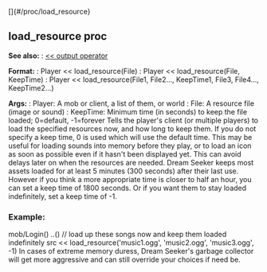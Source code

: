 []{#/proc/load_resource}
  ## load_resource proc
  **See also:**
  :   [\<\< output operator](ref/operator/%3c%3c/output)
  <!-- -->
  **Format:**
  :   Player \<\< load_resource(File)
  :   Player \<\< load_resource(File, KeepTime)
  :   Player \<\< load_resource(File1, File2\..., KeepTime1, File3,
      File4\..., KeepTime2\...)
  <!-- -->
  **Args:**
  :   Player: A mob or client, a list of them, or world
  :   File: A resource file (image or sound)
  :   KeepTime: Minimum time (in seconds) to keep the file loaded;
      0=default, -1=forever
  Tells the player\'s client (or multiple players) to load the specified
  resources now, and how long to keep them. If you do not specify a keep
  time, 0 is used which will use the default time.
  This may be useful for loading sounds into memory before they play, or
  to load an icon as soon as possible even if it hasn\'t been displayed
  yet. This can avoid delays later on when the resources are needed.
  Dream Seeker keeps most assets loaded for at least 5 minutes (300
  seconds) after their last use. However if you think a more appropriate
  time is closer to half an hour, you can set a keep time of 1800 seconds.
  Or if you want them to stay loaded indefinitely, set a keep time of -1.
  ### Example:
  mob/Login() ..() // load up these songs now and keep them loaded
  indefinitely src \<\< load_resource(\'music1.ogg\', \'music2.ogg\',
  \'music3.ogg\', -1)
  In cases of extreme memory duress, Dream Seeker\'s garbage collector
  will get more aggressive and can still override your choices if need be.
